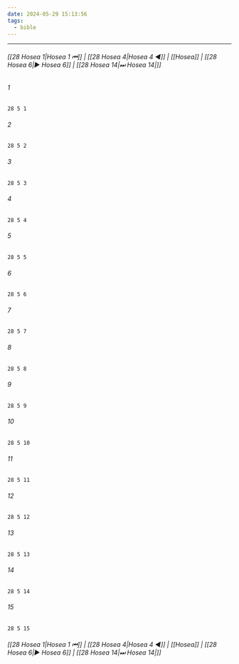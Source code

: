 ```yaml
---
date: 2024-05-29 15:13:56
tags:
  - bible
---
```

___

###### [[28 Hosea 1|Hosea 1 ⏮]] | [[28 Hosea 4|Hosea 4 ◀]] | [[Hosea]] | [[28 Hosea 6|▶ Hosea 6]] | [[28 Hosea 14|⏭ Hosea 14|]]

###### 1
``` verse
28 5 1 
```
###### 2
``` verse
28 5 2 
```
###### 3
``` verse
28 5 3 
```
###### 4
``` verse
28 5 4 
```
###### 5
``` verse
28 5 5 
```
###### 6
``` verse
28 5 6 
```
###### 7
``` verse
28 5 7 
```
###### 8
``` verse
28 5 8 
```
###### 9
``` verse
28 5 9 
```
###### 10
``` verse
28 5 10 
```
###### 11
``` verse
28 5 11 
```
###### 12
``` verse
28 5 12 
```
###### 13
``` verse
28 5 13 
```
###### 14
``` verse
28 5 14 
```
###### 15
``` verse
28 5 15 
```

###### [[28 Hosea 1|Hosea 1 ⏮]] | [[28 Hosea 4|Hosea 4 ◀]] | [[Hosea]] | [[28 Hosea 6|▶ Hosea 6]] | [[28 Hosea 14|⏭ Hosea 14|]]

